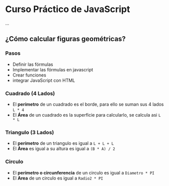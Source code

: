 # Curso Práctico de JavaScript

...

## ¿Cómo calcular figuras geométricas?

### Pasos

- Definir las fórmulas
- Implementar las fórmulas en javascript
- Crear funciones
- integrar JavaScript con HTML

### Cuadrado (4 Lados)
- El **perímetro** de un cuadrado es el borde, para ello se suman sus 4 lados `L * 4`
- El **Área** de un cuadrado es la superficie para calcularlo, se calcula asi `L * L`

### Triangulo (3 Lados)
- El **perímetro** de un triangulo es igual a `L + L + L`
- El **Àrea** es igual a su altura es igual a `(B * A) / 2` 

### Circulo
- El **perímetro o circunferencia** de un circulo es igual a `Diametro * PI`
- El **Area** de un circulo es igual a `Radio2 * PI`